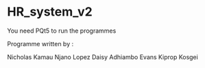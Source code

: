 # HR_system_v2

You need PQt5 to run the programmes

Programme written by :

  Nicholas Kamau Njano
  Lopez Daisy Adhiambo
  Evans Kiprop Kosgei
